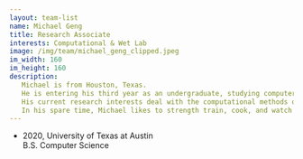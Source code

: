 ```yaml
---
layout: team-list
name: Michael Geng
title: Research Associate
interests: Computational & Wet Lab
image: /img/team/michael_geng_clipped.jpeg
im_width: 160
im_height: 160
description:
   Michael is from Houston, Texas.
   He is entering his third year as an undergraduate, studying computer science and computational biology.
   His current research interests deal with the computational methods of ribosome profiling.
   In his spare time, Michael likes to strength train, cook, and watch movies.
---
```

* 2020, University of Texas at Austin   
B.S. Computer Science  
